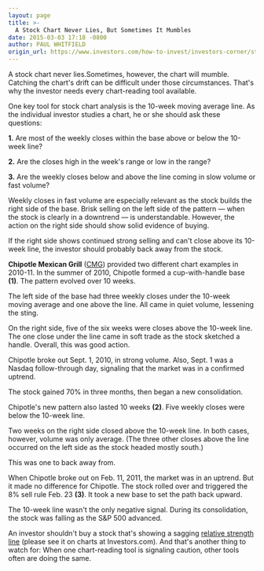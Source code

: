 ```yaml
---
layout: page
title: >-
  A Stock Chart Never Lies, But Sometimes It Mumbles
date: 2015-03-03 17:18 -0800
author: PAUL WHITFIELD
origin_url: https://www.investors.com/how-to-invest/investors-corner/stock-chart-signals
---
```





A stock chart never lies.Sometimes, however, the chart will mumble. Catching the chart's drift can be difficult under those circumstances. That's why the investor needs every chart-reading tool available.

  

One key tool for stock chart analysis is the 10-week moving average line. As the individual investor studies a chart, he or she should ask these questions:

  

**1.** Are most of the weekly closes within the base above or below the 10-week line?

  

**2.** Are the closes high in the week's range or low in the range?

  

**3.** Are the weekly closes below and above the line coming in slow volume or fast volume?

  

Weekly closes in fast volume are especially relevant as the stock builds the right side of the base. Brisk selling on the left side of the pattern — when the stock is clearly in a downtrend — is understandable. However, the action on the right side should show solid evidence of buying.

  

If the right side shows continued strong selling and can't close above its 10-week line, the investor should probably back away from the stock.

  

**Chipotle Mexican Grill** ([CMG](https://research.investors.com/quote.aspx?symbol=CMG)) provided two different chart examples in 2010-11. In the summer of 2010, Chipotle formed a cup-with-handle base **(1)**. The pattern evolved over 10 weeks.

  

The left side of the base had three weekly closes under the 10-week moving average and one above the line. All came in quiet volume, lessening the sting.

  

On the right side, five of the six weeks were closes above the 10-week line. The one close under the line came in soft trade as the stock sketched a handle. Overall, this was good action.

  

Chipotle broke out Sept. 1, 2010, in strong volume. Also, Sept. 1 was a Nasdaq follow-through day, signaling that the market was in a confirmed uptrend.

  

The stock gained 70% in three months, then began a new consolidation.

  

Chipotle's new pattern also lasted 10 weeks **(2)**. Five weekly closes were below the 10-week line.

  

Two weeks on the right side closed above the 10-week line. In both cases, however, volume was only average. (The three other closes above the line occurred on the left side as the stock headed mostly south.)

  

This was one to back away from.

  

When Chipotle broke out on Feb. 11, 2011, the market was in an uptrend. But it made no difference for Chipotle. The stock rolled over and triggered the 8% sell rule Feb. 23 **(3)**. It took a new base to set the path back upward.

  

The 10-week line wasn't the only negative signal. During its consolidation, the stock was falling as the S&P 500 advanced.

  

An investor shouldn't buy a stock that's showing a sagging [relative strength line](http://education.investors.com/investors-corner/722360-when-the-market-is-down-look-for-stocks-that-rise.htm) (please see it on charts at Investors.com). And that's another thing to watch for: When one chart-reading tool is signaling caution, other tools often are doing the same.




